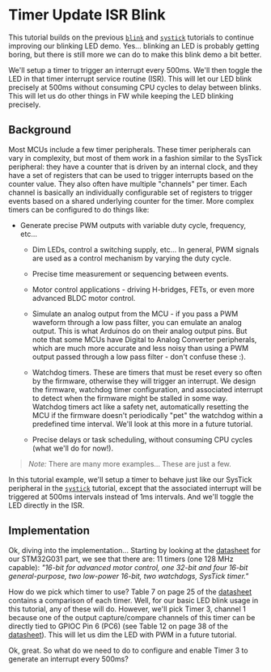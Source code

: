 # Timer Update ISR Blink

This tutorial builds on the previous [`blink`](../blink/README.md) and [`systick`](../systick/README.md) tutorials to continue improving our blinking LED demo. Yes... blinking an LED is probably getting boring, but there is still more we can do to make this blink demo a bit better.

We'll setup a timer to trigger an interrupt every 500ms. We'll then toggle the LED in that timer interrupt service routine (ISR). This will let our LED blink precisely at 500ms without consuming CPU cycles to delay between blinks. This will let us do other things in FW while keeping the LED blinking precisely.

## Background

Most MCUs include a few timer peripherals. These timer peripherals can vary in complexity, but most of them work in a fashion similar to the SysTick peripheral: they have a counter that is driven by an internal clock, and they have a set of registers that can be used to trigger interrupts based on the counter value. They also often have multiple "channels" per timer. Each channel is basically an individually configurable set of registers to trigger events based on a shared underlying counter for the timer. More complex timers can be configured to do things like:

* Generate precise PWM outputs with variable duty cycle, frequency, etc...

    * Dim LEDs, control a switching supply, etc... In general, PWM signals are used as a control mechanism by varying the duty cycle.

    * Precise time measurement or sequencing between events.

    * Motor control applications - driving H-bridges, FETs, or even more advanced BLDC motor control.

    * Simulate an analog output from the MCU - if you pass a PWM waveform through a low pass filter, you can emulate an analog output. This is what Arduinos do on their analog output pins. But note that some MCUs have Digital to Analog Converter peripherals, which are much more accurate and less noisy than using a PWM output passed through a low pass filter - don't confuse these :).

    * Watchdog timers. These are timers that must be reset every so often by the firmware, otherwise they will trigger an interrupt. We design the firmware, watchdog timer configuration, and associated interrupt to detect when the firmware might be stalled in some way. Watchdog timers act like a safety net, automatically resetting the MCU if the firmware doesn't periodically "pet" the watchdog within a predefined time interval. We'll look at this more in a future tutorial.

    * Precise delays or task scheduling, without consuming CPU cycles (what we'll do for now!).

> *Note:* There are many more examples... These are just a few.

In this tutorial example, we'll setup a timer to behave just like our SysTick peripheral in the [`systick`](../systick/README.md) tutorial, except that the associated interrupt will be triggered at 500ms intervals instead of 1ms intervals. And we'll toggle the LED directly in the ISR.

## Implementation

Ok, diving into the implementation... Starting by looking at the [datasheet](https://www.st.com/resource/en/datasheet/stm32g031c6.pdf) for our STM32G031 part, we see that there are: 11 timers (one 128 MHz capable): *"16-bit for advanced motor control, one 32-bit and four 16-bit general-purpose, two low-power 16-bit, two watchdogs, SysTick timer."*

How do we pick which timer to use? Table 7 on page 25 of the [datasheet](https://www.st.com/resource/en/datasheet/stm32g031c6.pdf) contains a comparison of each timer. Well, for our basic LED blink usage in this tutorial, any of these will do. However, we'll pick Timer 3, channel 1 because one of the output capture/compare channels of this timer can be directly tied to GPIOC Pin 6 (PC6) (see Table 12 on page 38 of the [datasheet](https://www.st.com/resource/en/datasheet/stm32g031c6.pdf)). This will let us dim the LED with PWM in a future tutorial.

Ok, great. So what do we need to do to configure and enable Timer 3 to generate an interrupt every 500ms?

